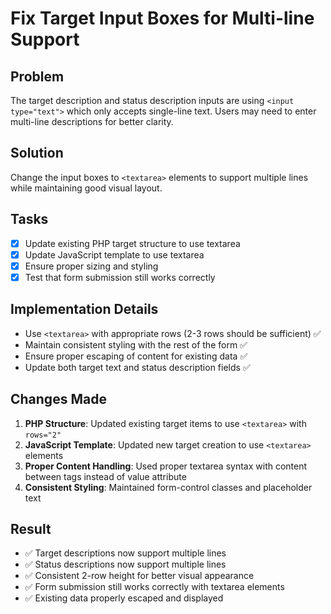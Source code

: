 # Fix Target Input Boxes for Multi-line Support

## Problem
The target description and status description inputs are using `<input type="text">` which only accepts single-line text. Users may need to enter multi-line descriptions for better clarity.

## Solution
Change the input boxes to `<textarea>` elements to support multiple lines while maintaining good visual layout.

## Tasks
- [x] Update existing PHP target structure to use textarea
- [x] Update JavaScript template to use textarea
- [x] Ensure proper sizing and styling
- [x] Test that form submission still works correctly

## Implementation Details
- Use `<textarea>` with appropriate rows (2-3 rows should be sufficient) ✅
- Maintain consistent styling with the rest of the form ✅
- Ensure proper escaping of content for existing data ✅
- Update both target text and status description fields ✅

## Changes Made
1. **PHP Structure**: Updated existing target items to use `<textarea>` with `rows="2"`
2. **JavaScript Template**: Updated new target creation to use `<textarea>` elements
3. **Proper Content Handling**: Used proper textarea syntax with content between tags instead of value attribute
4. **Consistent Styling**: Maintained form-control classes and placeholder text

## Result
- ✅ Target descriptions now support multiple lines
- ✅ Status descriptions now support multiple lines  
- ✅ Consistent 2-row height for better visual appearance
- ✅ Form submission still works correctly with textarea elements
- ✅ Existing data properly escaped and displayed
